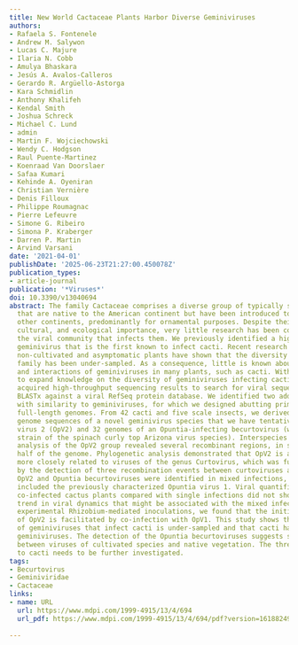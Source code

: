 ```yaml
---
title: New World Cactaceae Plants Harbor Diverse Geminiviruses
authors:
- Rafaela S. Fontenele
- Andrew M. Salywon
- Lucas C. Majure
- Ilaria N. Cobb
- Amulya Bhaskara
- Jesús A. Avalos-Calleros
- Gerardo R. Argüello-Astorga
- Kara Schmidlin
- Anthony Khalifeh
- Kendal Smith
- Joshua Schreck
- Michael C. Lund
- admin
- Martin F. Wojciechowski
- Wendy C. Hodgson
- Raul Puente-Martinez
- Koenraad Van Doorslaer
- Safaa Kumari
- Kehinde A. Oyeniran
- Christian Vernière
- Denis Filloux
- Philippe Roumagnac
- Pierre Lefeuvre
- Simone G. Ribeiro
- Simona P. Kraberger
- Darren P. Martin
- Arvind Varsani
date: '2021-04-01'
publishDate: '2025-06-23T21:27:00.450078Z'
publication_types:
- article-journal
publication: '*Viruses*'
doi: 10.3390/v13040694
abstract: The family Cactaceae comprises a diverse group of typically succulent plants
  that are native to the American continent but have been introduced to nearly all
  other continents, predominantly for ornamental purposes. Despite their economic,
  cultural, and ecological importance, very little research has been conducted on
  the viral community that infects them. We previously identified a highly divergent
  geminivirus that is the first known to infect cacti. Recent research efforts in
  non-cultivated and asymptomatic plants have shown that the diversity of this viral
  family has been under-sampled. As a consequence, little is known about the effects
  and interactions of geminiviruses in many plants, such as cacti. With the objective
  to expand knowledge on the diversity of geminiviruses infecting cacti, we used previously
  acquired high-throughput sequencing results to search for viral sequences using
  BLASTx against a viral RefSeq protein database. We identified two additional sequences
  with similarity to geminiviruses, for which we designed abutting primers and recovered
  full-length genomes. From 42 cacti and five scale insects, we derived 42 complete
  genome sequences of a novel geminivirus species that we have tentatively named Opuntia
  virus 2 (OpV2) and 32 genomes of an Opuntia-infecting becurtovirus (which is a new
  strain of the spinach curly top Arizona virus species). Interspecies recombination
  analysis of the OpV2 group revealed several recombinant regions, in some cases spanning
  half of the genome. Phylogenetic analysis demonstrated that OpV2 is a novel geminivirus
  more closely related to viruses of the genus Curtovirus, which was further supported
  by the detection of three recombination events between curtoviruses and OpV2. Both
  OpV2 and Opuntia becurtoviruses were identified in mixed infections, which also
  included the previously characterized Opuntia virus 1. Viral quantification of the
  co-infected cactus plants compared with single infections did not show any clear
  trend in viral dynamics that might be associated with the mixed infections. Using
  experimental Rhizobium-mediated inoculations, we found that the initial accumulation
  of OpV2 is facilitated by co-infection with OpV1. This study shows that the diversity
  of geminiviruses that infect cacti is under-sampled and that cacti harbor diverse
  geminiviruses. The detection of the Opuntia becurtoviruses suggests spill-over events
  between viruses of cultivated species and native vegetation. The threat this poses
  to cacti needs to be further investigated.
tags:
- Becurtovirus
- Geminiviridae
- Cactaceae
links:
- name: URL
  url: https://www.mdpi.com/1999-4915/13/4/694
  url_pdf: https://www.mdpi.com/1999-4915/13/4/694/pdf?version=1618824978
  
---
```

